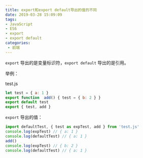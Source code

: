 ```yaml
---
title: export和export default导出的值的不同
date: 2019-03-28 15:09:09
tags:
- JavaScript
- ES6
- export
- export default
categories: 
 - 前端
---
```


`export` 导出的是变量标识符，`export default` 导出的是引用。

举例：

test.js

```JavaScript
let test = { a: 1 }
export function  add() { test = { b: 2 } }
export default test
export { test, add }
```

`export` 导出的值：

```JavaScript
import defaultTest, { test as expTest, add } from 'test.js'
console.log(expTest) // { a: 1 }
console.log(defaultTest) // { a: 1 }
add()
console.log(expTest) // { b: 2 }
console.log(defaultTest) // { a: 1 }
```